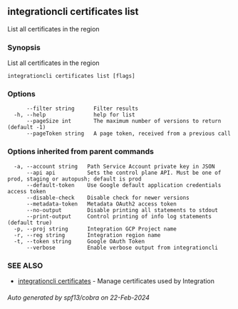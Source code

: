 ## integrationcli certificates list

List all certificates in the region

### Synopsis

List all certificates in the region

```
integrationcli certificates list [flags]
```

### Options

```
      --filter string      Filter results
  -h, --help               help for list
      --pageSize int       The maximum number of versions to return (default -1)
      --pageToken string   A page token, received from a previous call
```

### Options inherited from parent commands

```
  -a, --account string   Path Service Account private key in JSON
      --api api          Sets the control plane API. Must be one of prod, staging or autopush; default is prod
      --default-token    Use Google default application credentials access token
      --disable-check    Disable check for newer versions
      --metadata-token   Metadata OAuth2 access token
      --no-output        Disable printing all statements to stdout
      --print-output     Control printing of info log statements (default true)
  -p, --proj string      Integration GCP Project name
  -r, --reg string       Integration region name
  -t, --token string     Google OAuth Token
      --verbose          Enable verbose output from integrationcli
```

### SEE ALSO

* [integrationcli certificates](integrationcli_certificates.md)	 - Manage certificates used by Integration

###### Auto generated by spf13/cobra on 22-Feb-2024

